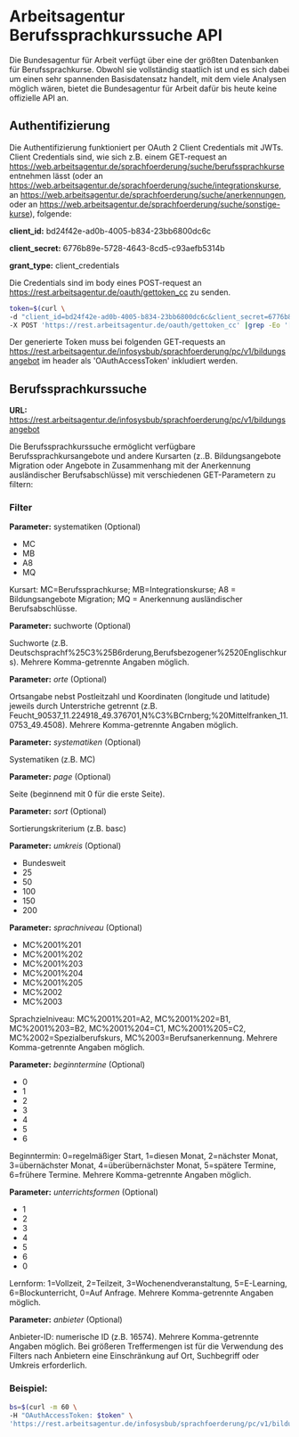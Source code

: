 # Arbeitsagentur Berufssprachkurssuche API 
Die Bundesagentur für Arbeit verfügt über eine der größten Datenbanken für Berufssprachkurse. Obwohl sie vollständig staatlich ist und es sich dabei um einen sehr spannenden Basisdatensatz handelt, mit dem viele Analysen möglich wären, bietet die Bundesagentur für Arbeit dafür bis heute keine offizielle API an.
	

## Authentifizierung
Die Authentifizierung funktioniert per OAuth 2 Client Credentials mit JWTs.
Client Credentials sind, wie sich z.B. einem GET-request an https://web.arbeitsagentur.de/sprachfoerderung/suche/berufssprachkurse entnehmen lässt (oder an https://web.arbeitsagentur.de/sprachfoerderung/suche/integrationskurse, an https://web.arbeitsagentur.de/sprachfoerderung/suche/anerkennungen, oder an https://web.arbeitsagentur.de/sprachfoerderung/suche/sonstige-kurse), folgende:

**client_id:** bd24f42e-ad0b-4005-b834-23bb6800dc6c

**client_secret:** 6776b89e-5728-4643-8cd5-c93aefb5314b

**grant_type:** client_credentials

Die Credentials sind im body eines POST-request an https://rest.arbeitsagentur.de/oauth/gettoken_cc zu senden.

```bash
token=$(curl \
-d "client_id=bd24f42e-ad0b-4005-b834-23bb6800dc6c&client_secret=6776b89e-5728-4643-8cd5-c93aefb5314b&grant_type=client_credentials" \
-X POST 'https://rest.arbeitsagentur.de/oauth/gettoken_cc' |grep -Eo '[^"]{500,}'|head -n 1)
```

Der generierte Token muss bei folgenden GET-requests an https://rest.arbeitsagentur.de/infosysbub/sprachfoerderung/pc/v1/bildungsangebot im header als 'OAuthAccessToken' inkludiert werden.


## Berufssprachkurssuche

**URL:** https://rest.arbeitsagentur.de/infosysbub/sprachfoerderung/pc/v1/bildungsangebot


Die Berufssprachkurssuche ermöglicht verfügbare Berufssprachkursangebote und andere Kursarten (z..B. Bildungsangebote Migration oder Angebote in Zusammenhang mit der Anerkennung ausländischer Berufsabschlüsse) mit verschiedenen GET-Parametern zu filtern:


### Filter


**Parameter:** systematiken (Optional)

- MC
- MB
- A8
- MQ

Kursart: MC=Berufssprachkurse; MB=Integrationskurse; A8 = Bildungsangebote Migration; MQ = Anerkennung ausländischer Berufsabschlüsse.


**Parameter:** suchworte (Optional)

Suchworte (z.B. Deutschsprachf%25C3%25B6rderung,Berufsbezogener%2520Englischkurs). Mehrere Komma-getrennte Angaben möglich.


**Parameter:** *orte* (Optional)

Ortsangabe nebst Postleitzahl und Koordinaten (longitude und latitude) jeweils durch Unterstriche getrennt (z.B. Feucht_90537_11.224918_49.376701,N%C3%BCrnberg;%20Mittelfranken_11.0753_49.4508). Mehrere Komma-getrennte Angaben möglich.


**Parameter:** *systematiken* (Optional)

Systematiken (z.B. MC) 


**Parameter:** *page* (Optional)

Seite (beginnend mit 0 für die erste Seite).


**Parameter:** *sort* (Optional)

Sortierungskriterium (z.B. basc)


**Parameter:** *umkreis* (Optional)
- Bundesweit
- 25
- 50
- 100
- 150
- 200


**Parameter:** *sprachniveau* (Optional)
- MC%2001%201
- MC%2001%202
- MC%2001%203
- MC%2001%204
- MC%2001%205
- MC%2002
- MC%2003

Sprachzielniveau: MC%2001%201=A2, MC%2001%202=B1, MC%2001%203=B2, MC%2001%204=C1, MC%2001%205=C2, MC%2002=Spezialberufskurs, MC%2003=Berufsanerkennung. Mehrere Komma-getrennte Angaben möglich.


**Parameter:** *beginntermine*  (Optional)
- 0
- 1
- 2
- 3
- 4
- 5
- 6

Beginntermin: 0=regelmäßiger Start, 1=diesen Monat, 2=nächster Monat, 3=übernächster Monat, 4=überübernächster Monat, 5=spätere Termine, 6=frühere Termine. Mehrere Komma-getrennte Angaben möglich.


**Parameter:** *unterrichtsformen*  (Optional)
- 1
- 2
- 3
- 4
- 5
- 6
- 0

Lernform: 1=Vollzeit, 2=Teilzeit, 3=Wochenendveranstaltung, 5=E-Learning, 6=Blockunterricht, 0=Auf Anfrage. Mehrere Komma-getrennte Angaben möglich.


**Parameter:** *anbieter*  (Optional)

Anbieter-ID: numerische ID (z.B. 16574). Mehrere Komma-getrennte Angaben möglich.
Bei größeren Treffermengen ist für die Verwendung des Filters nach Anbietern eine Einschränkung auf Ort, Suchbegriff oder Umkreis erforderlich. 


### Beispiel:

```bash
bs=$(curl -m 60 \
-H "OAuthAccessToken: $token" \
'https://rest.arbeitsagentur.de/infosysbub/sprachfoerderung/pc/v1/bildungsangebot?systematiken=MC&page=0&umkreis=50&orte=Feucht_11.2147_49.375&sort=basc')
```
